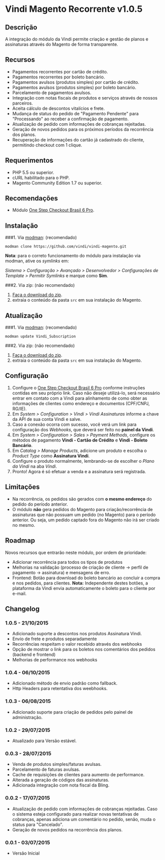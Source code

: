 # Vindi Magento Recorrente v1.0.5

## Descrição
A integração do módulo da Vindi permite criação e gestão de planos e assinaturas através do Magento de forma transparente.

## Recursos
- Pagamentos recorrentes por cartão de crédito.
- Pagamentos recorrentes por boleto bancário.
- Pagamentos avulsos (produtos simples) por cartão de crédito.
- Pagamentos avulsos (produtos simples) por boleto bancário.
- Parcelamento de pagamentos avulsos.
- Integração com notas fiscais de produtos e serviços através de nossos parceiros.
- Aceita cálculo de descontos vitalícios e frete.
- Mudança de status do pedido de "Pagamento Pendente" para "Processando" ao receber a confirmação de pagamento.
- Atualização de pedido com informações de cobranças rejeitadas.
- Geração de novos pedidos para os próximos períodos da recorrência dos planos.
- Recuperação de informações do cartão já cadastrado do cliente, permitindo checkout com 1 clique.

## Requerimentos
- PHP 5.5 ou superior.
- cURL habilitado para o PHP.
- Magento Community Edition 1.7 ou superior.

## Recomendações
- Módulo [One Step Checkout Brasil 6 Pro](https://github.com/vindi/OSC-Magento-Brasil-6-Pro).

## Instalação
###1. Via [modman](https://github.com/colinmollenhour/modman): (recomendado)
```
modman clone https://github.com/vindi/vindi-magento.git
```

**Nota**: para o correto funcionamento do módulo para instalação via modman, ative os *symlinks* em:

*Sistema > Configuração > Avançado > Desenvolvedor > Configurações de Template > Permitir Symlinks* e marque como **Sim**.

###2. Via zip: (não recomendado)
1. [Faça o download do zip](https://github.com/vindi/vindi-magento/archive/master.zip).
2. extraia o conteúdo da pasta `src` em sua instalação do Magento.

## Atualização
###1. Via [modman](https://github.com/colinmollenhour/modman): (recomendado)
```
modman update Vindi_Subscription
```
###2. Via zip: (não recomendado)
1. [Faça o download do zip](https://github.com/vindi/vindi-magento/archive/master.zip).
2. extraia o conteúdo da pasta `src` em sua instalação do Magento.

## Configuração
1. Configure o [One Step Checkout Brasil 6 Pro](https://github.com/deivisonarthur/OSC-Magento-Brasil-6-Pro) conforme instruções contidas em seu próprio link.
Caso não deseje utilizá-lo, será necessário entrar em contato com a Vindi para alinhamento de como obter as informações de clientes como endereço e documentos (CPF/CNPJ, RG/IE).
1. Em *System > Configuration > Vindi > Vindi Assinaturas*  informe a chave da API de sua conta Vindi e salve.
1. Caso a conexão ocorra com sucesso, você verá um link para configuração dos *Webhooks*, que deverá ser feito no **painel da Vindi**.
1. Em *System > Configuration > Sales > Payment Methods*, configure os métodos de pagamento **Vindi - Cartão de Crédito**  e **Vindi - Boleto Bancário**.
1. Em *Catalog > Manage Products*, adicione um produto e escolha o *Product Type* como **Assinatura Vindi**.
1. Configure o produto normalmente, lembrando-se de escolher o *Plano da Vindi* na aba *Vindi*.
1. Pronto! Agora é só efetuar a venda e a assinatura será registrada.

## Limitações
- Na recorrência, os pedidos são gerados com **o mesmo endereço** do pedido do período anterior.
- O módulo **não** gera pedidos do Magento para criação/recorrência de assinaturas que não possuam um pedido (no Magento) para o período anterior.
Ou seja, um pedido captado fora do Magento não irá ser criado no mesmo.

## Roadmap
Novos recursos que entrarão neste módulo, por ordem de prioridade:

- Adicionar recorrência para todos os tipos de produtos
- Melhorias na validação (processo de criação de cliente -> perfil de pagamento -> assinatura) e mensagens de erro.
- Frontend: Botão para download do boleto bancário ao concluir a compra e nos pedidos, para clientes.
**Nota:** Independente destes botões, a plataforma da Vindi envia automaticamente o boleto para o cliente por e-mail.

## Changelog
### 1.0.5 - 21/10/2015
- Adicionado suporte a descontos nos produtos Assinatura Vindi.
- Envio de frete e produtos separadamente
- Recorrências respeitam o valor recebido através dos webhooks
- Opção de mostrar o link para os boletos nos comentários dos pedidos (backend e frontend)
- Melhorias de performance nos webhooks

### 1.0.4 - 06/10/2015
- Adicionado método de envio padrão como fallback.
- Http Headers para retentativa dos weebhooks.

### 1.0.3 - 06/08/2015
- Adicionado suporte para criação de pedidos pelo painel de administração.

### 1.0.2 - 29/07/2015
- Atualizado para Versão estável.

### 0.0.3 - 28/07/2015
- Venda de produtos simples/faturas avulsas.
- Parcelamento de faturas avulsas.
- Cache de requisições de clientes para aumento de performance.
- Alterada a geração de códigos das assinaturas.
- Adicionada integração com nota fiscal da Bling.

### 0.0.2 - 17/07/2015
- Atualização de pedido com informações de cobranças rejeitadas. Caso o sistema esteja configurado para realizar
novas tentativas de cobranças, apenas adiciona um comentário no pedido, senão, muda o status para "Cancelado".
- Geração de novos pedidos na recorrência dos planos.

### 0.0.1 - 03/07/2015
- Versão Inicial
